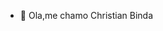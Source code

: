 - 👋 Ola,me chamo Christian Binda
<!---
Christianbinda13/Christianbinda13 is a ✨ special ✨ repository because its `README.md` (this file) appears on your GitHub profile.
You can click the Preview link to take a look at your changes.
--->
